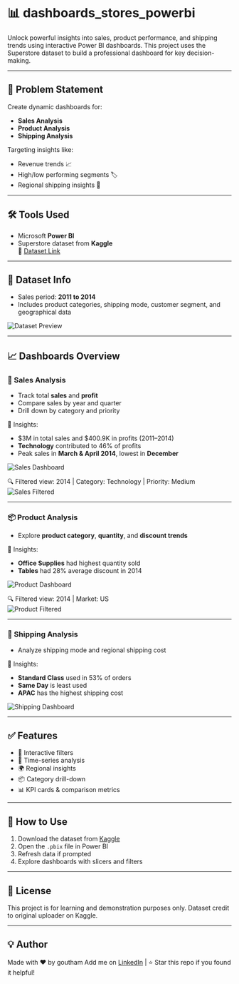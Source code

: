 # 📊 dashboards_stores_powerbi

Unlock powerful insights into sales, product performance, and shipping trends using interactive Power BI dashboards. This project uses the Superstore dataset to build a professional dashboard for key decision-making.

---

## 🧠 Problem Statement

Create dynamic dashboards for:
- **Sales Analysis**
- **Product Analysis**
- **Shipping Analysis**

Targeting insights like:
- Revenue trends 📈
- High/low performing segments 🏷️
- Regional shipping insights 🚚

---

## 🛠️ Tools Used

- Microsoft **Power BI**
- Superstore dataset from **Kaggle**  
  🔗 [Dataset Link](https://www.kaggle.com/datasets/laibaanwer/superstore-sales-dataset)

---

## 📂 Dataset Info

- Sales period: **2011 to 2014**
- Includes product categories, shipping mode, customer segment, and geographical data

![Dataset Preview](https://user-images.githubusercontent.com/103464406/218605670-7fe2f56e-7cc7-433e-9a09-fd0b655195aa.png)

---

## 📈 Dashboards Overview

### 🔹 Sales Analysis

- Track total **sales** and **profit**
- Compare sales by year and quarter
- Drill down by category and priority

📌 Insights:
- $3M in total sales and $400.9K in profits (2011–2014)
- **Technology** contributed to 46% of profits
- Peak sales in **March & April 2014**, lowest in **December**

![Sales Dashboard](https://user-images.githubusercontent.com/103464406/218605834-500b9b47-8873-4b4a-94ae-ed86486e3194.png)

🔍 Filtered view: 2014 | Category: Technology | Priority: Medium  
![Sales Filtered](https://user-images.githubusercontent.com/103464406/218607224-3a1bf219-c16f-44cb-bb8e-4e7b0ee22838.png)

---

### 📦 Product Analysis

- Explore **product category**, **quantity**, and **discount trends**

📌 Insights:
- **Office Supplies** had highest quantity sold
- **Tables** had 28% average discount in 2014

![Product Dashboard](https://user-images.githubusercontent.com/103464406/218607609-fcf817e6-17a1-4b03-af50-00bbe806ad79.png)

🔍 Filtered view: 2014 | Market: US  
![Product Filtered](https://user-images.githubusercontent.com/103464406/218608118-393e40ea-9f77-46f2-9826-82f7be538d1d.png)

---

### 🚚 Shipping Analysis

- Analyze shipping mode and regional shipping cost

📌 Insights:
- **Standard Class** used in 53% of orders
- **Same Day** is least used
- **APAC** has the highest shipping cost

![Shipping Dashboard](https://user-images.githubusercontent.com/103464406/218608777-892f74b8-ee20-4c22-8c2f-953638930e54.png)

---

## ✅ Features

- 📌 Interactive filters
- 📅 Time-series analysis
- 🌍 Regional insights
- 📦 Category drill-down
- 📊 KPI cards & comparison metrics

---

## 🚀 How to Use

1. Download the dataset from [Kaggle](https://www.kaggle.com/datasets/laibaanwer/superstore-sales-dataset)
2. Open the `.pbix` file in Power BI
3. Refresh data if prompted
4. Explore dashboards with slicers and filters

---

## 📎 License

This project is for learning and demonstration purposes only. Dataset credit to original uploader on Kaggle.

---

## 💡 Author

Made with ❤️ by goutham 
Add me on [LinkedIn](www.linkedin.com/in/goutham-jammi-514a53175) | ⭐ Star this repo if you found it helpful!
